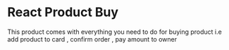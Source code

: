 # React Product Buy

This product comes with everything you need to do for buying product i.e add product to card , confirm order , pay amount to owner

